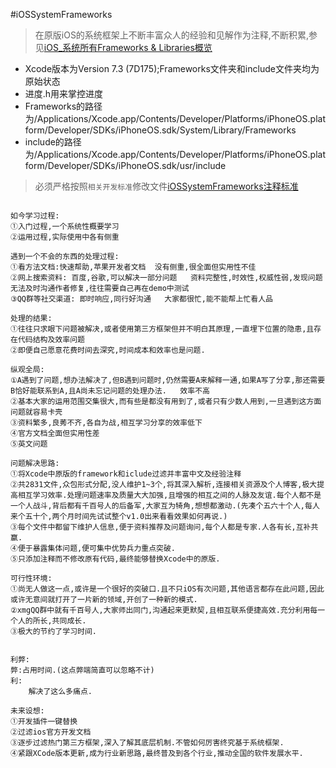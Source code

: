 #iOSSystemFrameworks


>在原版iOS的系统框架上不断丰富众人的经验和见解作为注释,不断积累,参见[iOS_系统所有Frameworks & Libraries概览](http://www.jianshu.com/p/6d371e7fb627)


- Xcode版本为Version 7.3 (7D175);Frameworks文件夹和include文件夹均为原始状态
- 进度.h用来掌控进度
- Frameworks的路径为/Applications/Xcode.app/Contents/Developer/Platforms/iPhoneOS.platform/Developer/SDKs/iPhoneOS.sdk/System/Library/Frameworks
- include的路径为/Applications/Xcode.app/Contents/Developer/Platforms/iPhoneOS.platform/Developer/SDKs/iPhoneOS.sdk/usr/include


>必须严格按照`相关开发标准`修改文件[iOSSystemFrameworks注释标准](http://www.jianshu.com/p/59e1e7d3e5f8)


```

如今学习过程:
①入门过程,一个系统性概要学习
②运用过程,实际使用中各有侧重

遇到一个不会的东西的处理过程:
①看方法文档:快速帮助,苹果开发者文档  没有侧重,很全面但实用性不佳
②网上搜索资料: 百度,谷歌,可以解决一部分问题   资料完整性,时效性,权威性弱,发现问题无法及时沟通作者修复,往往需要自己再在demo中测试
③QQ群等社交渠道: 即时响应,同行好沟通   大家都很忙,能不能帮上忙看人品

处理的结果:
①往往只求眼下问题被解决,或者使用第三方框架但并不明白其原理,一直埋下位置的隐患,且存在代码结构及效率问题
②即便自己愿意花费时间去深究,时间成本和效率也是问题.

纵观全局:
①A遇到了问题,想办法解决了,但B遇到问题时,仍然需要A来解释一通,如果A写了分享,那还需要B恰好能联系到A,且A尚未忘记问题的处理办法.   效率不高
②基本大家的运用范围交集很大,而有些是都没有用到了,或者只有少数人用到,一旦遇到这方面问题就容易卡壳
③资料繁多,良莠不齐,各自为战,相互学习分享的效率低下
④官方文档全面但实用性差
⑤英文问题

问题解决思路:
①将Xcode中原版的framework和iclude过滤并丰富中文及经验注释
②共2831文件,众包形式分配,没人维护1~3个,将其深入解析,连接相关资源及个人博客,极大提高相互学习效率.处理问题速率及质量大大加强,且增强的相互之间的人脉及友谊.每个人都不是一个人战斗,背后都有千百号人的后备军,大家互为犄角,想想都激动.(先凑个五六十个人,每人来个五十个,两个月时间先试试整个v1.0出来看看效果如何再说.)
③每个文件中都留下维护人信息,便于资料推荐及问题询问,每个人都是专家.人各有长,互补共赢.
④便于暴露集体问题,便可集中优势兵力重点突破.
⑤只添加注释而不修改原有代码,最终能够替换Xcode中的原版.

可行性环境:
①尚无人做这一点,或许是一个很好的突破口.且不只iOS有次问题,其他语言都存在此问题,因此或许无意间就打开了一片新的领域,开创了一种新的模式.
②xmgQQ群中就有千百号人,大家师出同门,沟通起来更默契,且相互联系便捷高效.充分利用每一个人的所长,共同成长.
③极大的节约了学习时间.


利弊:
弊:占用时间.(这点弊端简直可以忽略不计)
利:
	解决了这么多痛点.

未来设想:
①开发插件一键替换
②过滤ios官方开发文档
③逐步过滤热门第三方框架,深入了解其底层机制.不管如何厉害终究基于系统框架.
④紧跟XCode版本更新,成为行业新思路,最终普及到各个行业,推动全国的软件发展水平.


```





